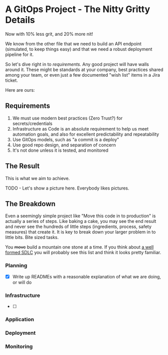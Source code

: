 # A GitOps Project - The Nitty Gritty Details

Now with 10% less grit, and 20% more nit!

We know from the other file that we need to build an API endpoint (simulated, to keep things easy) and that we need a robust deployment pipeline for it. 

So let's dive right in to *requirements.* Any good project will have walls around it. These might be standards at your company, best practices shared among your team, or even just a few documented "wish list" items in a Jira ticket.

Here are ours:

## Requirements
1. We must use modern best practices (Zero Trust?) for secrets/credentials
1. Infrastructure as Code is an absolute requirement to help us meet automation goals, and also for excellent predictability and repeatability
1. Use GitOps models, such as "a commit is a deploy"
1. Use good repo design, and separation of concern
1. It's not done unless it is tested, and monitored

## The Result
This is what we aim to achieve.

TODO - Let's show a picture here. Everybody likes pictures.

## The Breakdown

Even a seemingly simple project like "Move this code in to production" is actually a series of steps. Like baking a cake, you may see the end result and never see the hundreds of little steps (ingredients, process, safety measures) that create it. It is key to break down your larger problem in to little bits. Bite sized tasks.

You ~~move~~ build a mountain one stone at a time. If you think about [a well formed SDLC](https://aws.amazon.com/what-is/sdlc/) you will probably see this list and think it looks pretty familiar.

### Planning
- [x] Write up READMEs with a reasonable explanation of what we are doing, or will do

### Infrastructure
- [ ] 

### Application

### Deployment

### Monitoring

